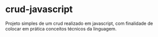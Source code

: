 # crud-javascript
Projeto simples de um crud realizado em javascript, com finalidade de colocar em prática conceitos técnicos da linguagem.
